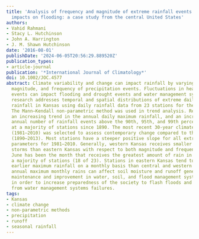 ```yaml
---
title: 'Analysis of frequency and magnitude of extreme rainfall events with potential
  impacts on flooding: a case study from the central United States'
authors:
- Vahid Rahmani
- Stacy L. Hutchinson
- John A. Harrington
- J. M. Shawn Hutchinson
date: '2016-08-01'
publishDate: '2024-06-05T20:56:29.889520Z'
publication_types:
- article-journal
publication: '*International Journal of Climatology*'
doi: 10.1002/JOC.4577
abstract: Climate variability and change can impact rainfall by varying time, location,
  magnitude, and frequency of precipitation events. Fluctuations in heavy rainfall
  events can impact flooding and drought events and water management systems. This
  research addresses temporal and spatial distributions of extreme daily and monthly
  rainfall in Kansas using daily rainfall data from 23 stations for the period 1890–2013.
  The Mann–Kendall non-parametric method was used in trend analysis. Results indicate
  an increasing trend in the annual daily maximum rainfall, and an increase in the
  annual number of rainfall events above the 90th, 95th, and 99th percentile thresholds
  at a majority of stations since 1890. The most recent 30-year climate normal period
  (1981–2010) was selected to assess contemporary change compared to the entire period
  (1890–2013). Most stations have a steeper positive slope for all extreme rainfall
  parameters for 1981–2010. Generally, western Kansas receives smaller and fewer extreme
  storms than eastern Kansas with respect to both magnitude and frequency. Since 1890,
  June has been the month that receives the greatest amount of rain in each year at
  a majority of stations (18 of 23). Stations in eastern Kansas tend to experience
  earlier maximum rainfall on a monthly basis than central and western stations. Earlier
  annual maximum monthly rains can affect soil moisture and runoff generation. Timely
  maintenance and improvement in water, soil, and flood management systems are necessary
  in order to increase preparedness of the society to flash floods and protect them
  from water management systems failures.
tags:
- Kansas
- climate change
- non-parametric methods
- precipitation
- runoff
- seasonal rainfall
---
```

